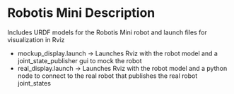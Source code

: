 # Robotis Mini Description

Includes URDF models for the Robotis Mini robot and launch files for visualization in Rviz

 - mockup_display.launch -> Launches Rviz with the robot model and a joint_state_publisher gui to mock the robot
 - real_display.launch -> Launches Rviz with the robot model and a python node to connect to the real robot that publishes the real robot joint_states
 
